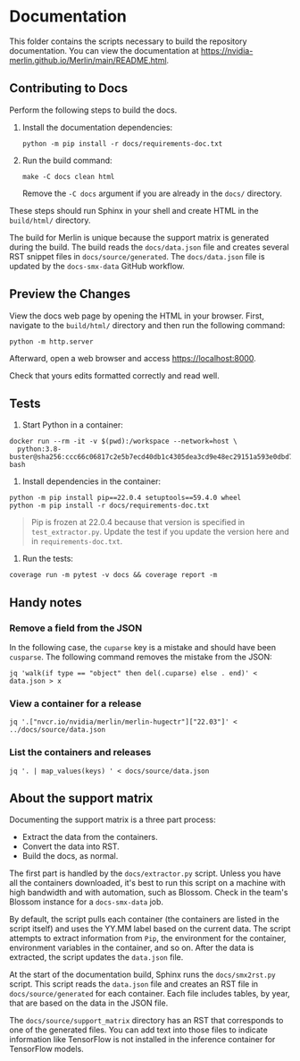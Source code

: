 # Documentation

This folder contains the scripts necessary to build the repository
documentation. You can view the documentation at
<https://nvidia-merlin.github.io/Merlin/main/README.html>.

## Contributing to Docs

Perform the following steps to build the docs.

1. Install the documentation dependencies:

   ```shell
   python -m pip install -r docs/requirements-doc.txt
   ```

1. Run the build command:

   ```shell
   make -C docs clean html
   ```

   Remove the `-C docs` argument if you are already in the `docs/` directory.

These steps should run Sphinx in your shell and create HTML in the `build/html/`
directory.

The build for Merlin is unique because the support matrix is generated during
the build.
The build reads the `docs/data.json` file and creates several RST snippet files
in `docs/source/generated`.
The `docs/data.json` file is updated by the `docs-smx-data` GitHub workflow.

## Preview the Changes

View the docs web page by opening the HTML in your browser. First, navigate to
the `build/html/` directory and then run the following command:

```shell
python -m http.server
```

Afterward, open a web browser and access <https://localhost:8000>.

Check that yours edits formatted correctly and read well.

## Tests

1. Start Python in a container:

  ```shell
  docker run --rm -it -v $(pwd):/workspace --network=host \
    python:3.8-buster@sha256:ccc66c06817c2e5b7ecd40db1c4305dea3cd9e48ec29151a593e0dbd76af365e bash
  ```

1. Install dependencies in the container:

  ```shell
  python -m pip install pip==22.0.4 setuptools==59.4.0 wheel
  python -m pip install -r docs/requirements-doc.txt
  ```

  > Pip is frozen at 22.0.4 because that version is specified
  > in `test_extractor.py`.  Update the test if you update
  > the version here and in `requirements-doc.txt`.

1. Run the tests:

  ```shell
  coverage run -m pytest -v docs && coverage report -m
  ```

## Handy notes

### Remove a field from the JSON

In the following case, the `cuparse` key is a mistake and should have been
`cusparse`.  The following command removes the mistake from the JSON:

```shell
jq 'walk(if type == "object" then del(.cuparse) else . end)' < data.json > x
```

### View a container for a release

```shell
jq '.["nvcr.io/nvidia/merlin/merlin-hugectr"]["22.03"]' < ../docs/source/data.json
```

### List the containers and releases

```shell
jq '. | map_values(keys) ' < docs/source/data.json
```

## About the support matrix

Documenting the support matrix is a three part process:

* Extract the data from the containers.
* Convert the data into RST.
* Build the docs, as normal.

The first part is handled by the `docs/extractor.py` script.
Unless you have all the containers downloaded, it's best to run
this script on a machine with high bandwidth and with automation, such as Blossom.
Check in the team's Blossom instance for a `docs-smx-data` job.

By default, the script pulls each container (the containers are listed in the
script itself) and uses the YY.MM label based on the current data.
The script attempts to extract information from `Pip`, the environment for
the container, environment variables in the container, and so on.
After the data is extracted, the script updates the `data.json` file.

At the start of the documentation build, Sphinx runs the `docs/smx2rst.py` script.
This script reads the `data.json` file and creates an RST file in
`docs/source/generated` for each container.
Each file includes tables, by year, that are based on the data in the JSON file.

The `docs/source/support_matrix` directory has an RST that corresponds to one of
the generated files.
You can add text into those files to indicate information like TensorFlow is
not installed in the inference container for TensorFlow models.
